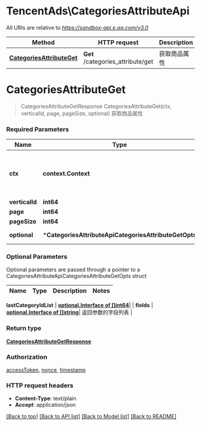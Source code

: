 # TencentAds\CategoriesAttributeApi

All URIs are relative to *https://sandbox-api.e.qq.com/v3.0*

Method | HTTP request | Description
------------- | ------------- | -------------
[**CategoriesAttributeGet**](CategoriesAttributeApi.md#CategoriesAttributeGet) | **Get** /categories_attribute/get | 获取商品属性


# **CategoriesAttributeGet**
> CategoriesAttributeGetResponse CategoriesAttributeGet(ctx, verticalId, page, pageSize, optional)
获取商品属性

### Required Parameters

Name | Type | Description  | Notes
------------- | ------------- | ------------- | -------------
 **ctx** | **context.Context** | context for authentication, logging, cancellation, deadlines, tracing, etc.
  **verticalId** | **int64**|  | 
  **page** | **int64**|  | 
  **pageSize** | **int64**|  | 
 **optional** | ***CategoriesAttributeApiCategoriesAttributeGetOpts** | optional parameters | nil if no parameters

### Optional Parameters
Optional parameters are passed through a pointer to a CategoriesAttributeApiCategoriesAttributeGetOpts struct

Name | Type | Description  | Notes
------------- | ------------- | ------------- | -------------



 **lastCategoryIdList** | [**optional.Interface of []int64**](int64.md)|  | 
 **fields** | [**optional.Interface of []string**](string.md)| 返回参数的字段列表 | 

### Return type

[**CategoriesAttributeGetResponse**](CategoriesAttributeGetResponse.md)

### Authorization

[accessToken](../README.md#accessToken), [nonce](../README.md#nonce), [timestamp](../README.md#timestamp)

### HTTP request headers

 - **Content-Type**: text/plain
 - **Accept**: application/json

[[Back to top]](#) [[Back to API list]](../README.md#documentation-for-api-endpoints) [[Back to Model list]](../README.md#documentation-for-models) [[Back to README]](../README.md)

